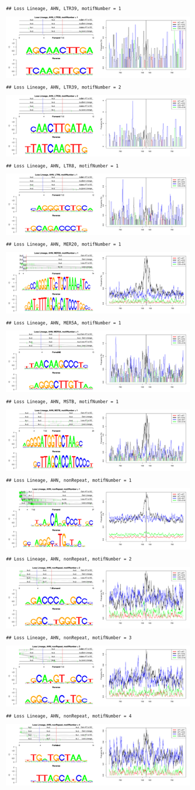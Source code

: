 

```
## Loss Lineage, AHN, LTR39, motifNumber = 1
```

![plot of chunk motifPValues](figure/motifPValues-1.png) 

```
## Loss Lineage, AHN, LTR39, motifNumber = 2
```

![plot of chunk motifPValues](figure/motifPValues-2.png) 

```
## Loss Lineage, AHN, LTR8, motifNumber = 1
```

![plot of chunk motifPValues](figure/motifPValues-3.png) 

```
## Loss Lineage, AHN, MER20, motifNumber = 1
```

![plot of chunk motifPValues](figure/motifPValues-4.png) 

```
## Loss Lineage, AHN, MER5A, motifNumber = 1
```

![plot of chunk motifPValues](figure/motifPValues-5.png) 

```
## Loss Lineage, AHN, MSTB, motifNumber = 1
```

![plot of chunk motifPValues](figure/motifPValues-6.png) 

```
## Loss Lineage, AHN, nonRepeat, motifNumber = 1
```

![plot of chunk motifPValues](figure/motifPValues-7.png) 

```
## Loss Lineage, AHN, nonRepeat, motifNumber = 2
```

![plot of chunk motifPValues](figure/motifPValues-8.png) 

```
## Loss Lineage, AHN, nonRepeat, motifNumber = 3
```

![plot of chunk motifPValues](figure/motifPValues-9.png) 

```
## Loss Lineage, AHN, nonRepeat, motifNumber = 4
```

![plot of chunk motifPValues](figure/motifPValues-10.png) 
  
